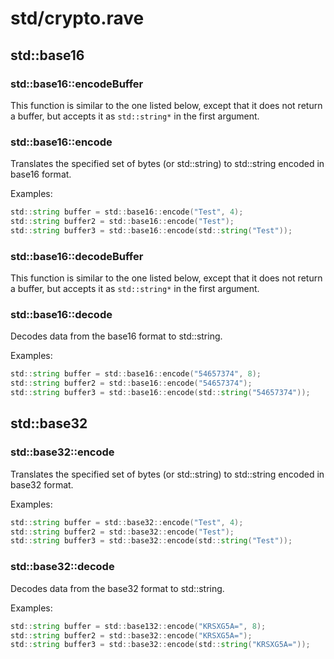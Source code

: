 # std/crypto.rave

## std::base16

### std::base16::encodeBuffer

This function is similar to the one listed below, except that it does not return a buffer, but accepts it as `std::string*` in the first argument.

### std::base16::encode

Translates the specified set of bytes (or std::string) to std::string encoded in base16 format.

Examples:

```d
std::string buffer = std::base16::encode("Test", 4);
std::string buffer2 = std::base16::encode("Test");
std::string buffer3 = std::base16::encode(std::string("Test"));
```

### std::base16::decodeBuffer

This function is similar to the one listed below, except that it does not return a buffer, but accepts it as `std::string*` in the first argument.

### std::base16::decode

Decodes data from the base16 format to std::string.

Examples:
```d
std::string buffer = std::base16::encode("54657374", 8);
std::string buffer2 = std::base16::encode("54657374");
std::string buffer3 = std::base16::encode(std::string("54657374"));
```

## std::base32

### std::base32::encode

Translates the specified set of bytes (or std::string) to std::string encoded in base32 format.

Examples:

```d
std::string buffer = std::base32::encode("Test", 4);
std::string buffer2 = std::base32::encode("Test");
std::string buffer3 = std::base32::encode(std::string("Test"));
```

### std::base32::decode

Decodes data from the base32 format to std::string.

Examples:
```d
std::string buffer = std::base132::encode("KRSXG5A=", 8);
std::string buffer2 = std::base32::encode("KRSXG5A=");
std::string buffer3 = std::base32::encode(std::string("KRSXG5A="));
```
